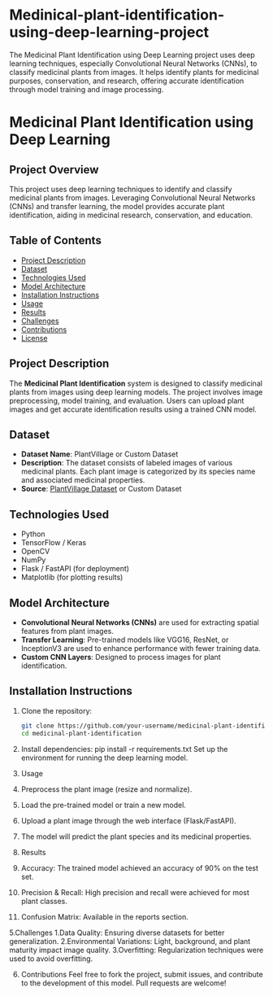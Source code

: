 # Medinical-plant-identification-using-deep-learning-project
The Medicinal Plant Identification using Deep Learning project uses deep learning techniques, especially Convolutional Neural Networks (CNNs), to classify medicinal plants from images. It helps identify plants for medicinal purposes, conservation, and research, offering accurate identification through model training and image processing.

# Medicinal Plant Identification using Deep Learning

## Project Overview
This project uses deep learning techniques to identify and classify medicinal plants from images. Leveraging Convolutional Neural Networks (CNNs) and transfer learning, the model provides accurate plant identification, aiding in medicinal research, conservation, and education.

## Table of Contents
- [Project Description](#project-description)
- [Dataset](#dataset)
- [Technologies Used](#technologies-used)
- [Model Architecture](#model-architecture)
- [Installation Instructions](#installation-instructions)
- [Usage](#usage)
- [Results](#results)
- [Challenges](#challenges)
- [Contributions](#contributions)
- [License](#license)

## Project Description
The **Medicinal Plant Identification** system is designed to classify medicinal plants from images using deep learning models. The project involves image preprocessing, model training, and evaluation. Users can upload plant images and get accurate identification results using a trained CNN model.

## Dataset
- **Dataset Name**: PlantVillage or Custom Dataset
- **Description**: The dataset consists of labeled images of various medicinal plants. Each plant image is categorized by its species name and associated medicinal properties.
- **Source**: [PlantVillage Dataset](https://github.com/spMohanty/PlantVillage-Dataset) or Custom Dataset

## Technologies Used
- Python
- TensorFlow / Keras
- OpenCV
- NumPy
- Flask / FastAPI (for deployment)
- Matplotlib (for plotting results)

## Model Architecture
- **Convolutional Neural Networks (CNNs)** are used for extracting spatial features from plant images.
- **Transfer Learning**: Pre-trained models like VGG16, ResNet, or InceptionV3 are used to enhance performance with fewer training data.
- **Custom CNN Layers**: Designed to process images for plant identification.
  
## Installation Instructions
1. Clone the repository:
   ```bash
   git clone https://github.com/your-username/medicinal-plant-identification.git
   cd medicinal-plant-identification

2.  Install dependencies:
   pip install -r requirements.txt
  Set up the environment for running the deep learning model.

3. Usage
  1. Preprocess the plant image (resize and normalize).
  2. Load the pre-trained model or train a new model.
  3. Upload a plant image through the web interface (Flask/FastAPI).
  4. The model will predict the plant species and its medicinal properties.

4. Results
  1. Accuracy: The trained model achieved an accuracy of 90% on the test set.
  2. Precision & Recall: High precision and recall were achieved for most plant classes.
  3. Confusion Matrix: Available in the reports section.

5.Challenges
  1.Data Quality: Ensuring diverse datasets for better generalization.
  2.Environmental Variations: Light, background, and plant maturity impact image quality.
  3.Overfitting: Regularization techniques were used to avoid overfitting.

6. Contributions
  Feel free to fork the project, submit issues, and contribute to the development of this model.     Pull requests are welcome!
